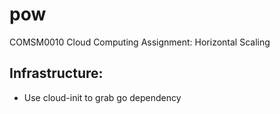 # pow
COMSM0010 Cloud Computing Assignment: Horizontal Scaling

## Infrastructure:
- Use cloud-init to grab go dependency 